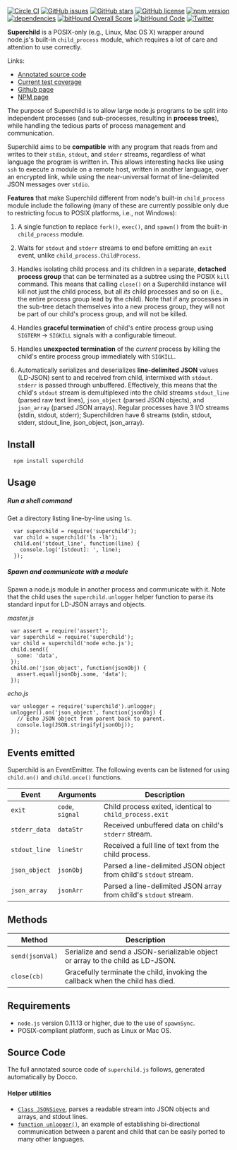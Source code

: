 [![Circle CI](https://circleci.com/gh/mayanklahiri/node-superchild.svg?style=svg)](https://circleci.com/gh/mayanklahiri/node-superchild)
[![GitHub issues](https://img.shields.io/github/issues/mayanklahiri/node-superchild.svg)](https://github.com/mayanklahiri/node-superchild/issues)
[![GitHub stars](https://img.shields.io/github/stars/mayanklahiri/node-superchild.svg)](https://github.com/mayanklahiri/node-superchild/stargazers)
[![GitHub license](https://img.shields.io/badge/license-MIT-blue.svg)](https://raw.githubusercontent.com/mayanklahiri/node-superchild/master/LICENSE)
[![npm version](https://badge.fury.io/js/superchild.svg)](https://badge.fury.io/js/superchild)
[![dependencies](https://david-dm.org/mayanklahiri/node-superchild.svg)](https://david-dm.org/mayanklahiri/node-superchild.svg)
[![bitHound Overall Score](https://www.bithound.io/github/mayanklahiri/node-superchild/badges/score.svg)](https://www.bithound.io/github/mayanklahiri/node-superchild)
[![bitHound Code](https://www.bithound.io/github/mayanklahiri/node-superchild/badges/code.svg)](https://www.bithound.io/github/mayanklahiri/node-superchild)
[![Twitter](https://img.shields.io/twitter/url/https/github.com/mayanklahiri/node-superchild.svg?style=social)](https://twitter.com/intent/tweet?text=Wow:&url=%5Bobject%20Object%5D)

**Superchild** is a POSIX-only (e.g., Linux, Mac OS X) wrapper around
node.js's built-in `child_process` module, which requires a lot of
care and attention to use correctly.

Links:

  * [Annotated source code](http://mayanklahiri.github.io/node-superchild/superchild.html)
  * [Current test coverage](http://mayanklahiri.github.io/node-superchild/coverage/lib/index.html)
  * [Github page](https://github.com/mayanklahiri/node-superchild)
  * [NPM page](https://www.npmjs.com/package/superchild)

The purpose of Superchild is to allow large node.js programs
to be split into independent processes (and sub-processes, resulting
in **process trees**), while handling the tedious parts of process
management and communication.

Superchild aims to be **compatible** with any program
that reads from and writes to their `stdin`, `stdout`, and `stderr`
streams, regardless of what language the program is written in.
This allows interesting hacks like using `ssh` to execute a
module on a remote host, written in another language, over an
encrypted link, while using the near-universal format of
line-delimited JSON messages over `stdio`.

**Features** that make Superchild different from node's built-in
`child_process` module include the following (many of these
are currently possible only due to restricting focus to POSIX
platforms, i.e., not Windows):

  1. A single function to replace `fork()`, `exec()`,
     and `spawn()` from the built-in `child_process` module.

  2. Waits for `stdout` and `stderr` streams to end before
     emitting an `exit` event, unlike `child_process.ChildProcess`.

  3. Handles isolating child process and its children in a
     separate, __detached process group__ that can be terminated
     as a subtree using the POSIX `kill` command. This means
     that calling `close()` on a Superchild instance will kill
     not just the child process, but all _its_ child processes
     and so on (i.e., the entire process group lead by the child).
     Note that if any processes in the sub-tree detach themselves
     into a new process group, they will not be part of our
     child's process group, and will not be killed.

  4. Handles __graceful termination__ of child's entire process group
     using `SIGTERM` -> `SIGKILL` signals with a configurable timeout.

  5. Handles __unexpected termination__ of the *current* process by
     killing the child's entire process group immediately with `SIGKILL`.

  6. Automatically serializes and deserializes __line-delimited JSON__
     values (LD-JSON) sent to and received from child, intermixed
     with `stdout`. `stderr` is passed through unbuffered. Effectively,
     this means that the child's `stdout` stream is demultiplexed
     into the child streams `stdout_line` (parsed raw text lines),
     `json_object` (parsed JSON objects), and `json_array` (parsed JSON
     arrays). Regular processes have 3 I/O streams (stdin, stdout,
     stderr); Superchildren have 6 streams (stdin, stdout, stderr,
     stdout_line, json_object, json_array).

## Install

      npm install superchild

## Usage

##### Run a shell command

Get a directory listing line-by-line using `ls`.

      var superchild = require('superchild');
      var child = superchild('ls -lh');
      child.on('stdout_line', function(line) {
        console.log('[stdout]: ', line);
      });

##### Spawn and communicate with a module

Spawn a node.js module in another process and communicate with it.
Note that the child uses the `superchild.unlogger` helper function
to parse its standard input for LD-JSON arrays and objects.

_master.js_

     var assert = require('assert');
     var superchild = require('superchild');
     var child = superchild('node echo.js');
     child.send({
       some: 'data',
     });
     child.on('json_object', function(jsonObj) {
       assert.equal(jsonObj.some, 'data');
     });

_echo.js_

     var unlogger = require('superchild').unlogger;
     unlogger().on('json_object', function(jsonObj) {
       // Echo JSON object from parent back to parent.
       console.log(JSON.stringify(jsonObj));
     });


## Events emitted

Superchild is an EventEmitter. The following events can be listened for
using `child.on()` and `child.once()` functions.

| Event          | Arguments                | Description                                             |
| ---------------| -------------------------|---------------------------------------------------------|
| `exit`         | `code`, `signal`         | Child process exited, identical to `child_process.exit` |
| `stderr_data`  | `dataStr`                | Received unbuffered data on child's `stderr` stream.    |
| `stdout_line`  | `lineStr`                | Received a full line of text from the child process.    |
| `json_object`  | `jsonObj`                | Parsed a line-delimited JSON object from child's `stdout` stream. |
| `json_array`   | `jsonArr`                | Parsed a line-delimited JSON array from child's `stdout` stream.  |

## Methods

| Method          | Description                                                                    |
| ----------------| -------------------------------------------------------------------------------|
| `send(jsonVal)` | Serialize and send a JSON-serializable object or array to the child as LD-JSON.|
| `close(cb)`     | Gracefully terminate the child, invoking the callback when the child has died. |

## Requirements

  * `node.js` version 0.11.13 or higher, due to the use of `spawnSync`.
  * POSIX-compliant platform, such as Linux or Mac OS.

## Source Code

The full annotated source code of `superchild.js` follows, generated
automatically by Docco.

#### Helper utilities

  * [`Class JSONSieve`](http://mayanklahiri.github.io/node-superchild/json-sieve.html),
    parses a readable stream into JSON objects and arrays, and stdout lines.
  * [`function unlogger()`](http://mayanklahiri.github.io/node-superchild/unlogger.html),
    an example of establishing bi-directional communication between a parent
    and child that can be easily ported to many other languages.
